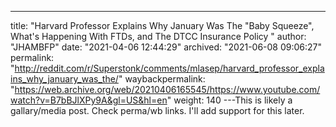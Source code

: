 ---
title: "Harvard Professor Explains Why January Was The \"Baby Squeeze\", What's Happening With FTDs, and The DTCC Insurance Policy "
author: "JHAMBFP"
date: "2021-04-06 12:44:29"
archived: "2021-06-08 09:06:27"
permalink: "http://reddit.com/r/Superstonk/comments/mlasep/harvard_professor_explains_why_january_was_the/"
waybackpermalink: "https://web.archive.org/web/20210406165545/https://www.youtube.com/watch?v=B7bBJlXPy9A&gl=US&hl=en"
weight: 140
---This is likely a gallary/media post. Check perma/wb links. I'll add support for this later.